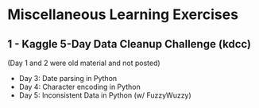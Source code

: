 # Miscellaneous Learning Exercises

## 1 - Kaggle 5-Day Data Cleanup Challenge (kdcc)
(Day 1 and 2 were old material and not posted)
- Day 3: Date parsing in Python 
- Day 4: Character encoding in Python 
- Day 5: Inconsistent Data in Python (w/ FuzzyWuzzy)
